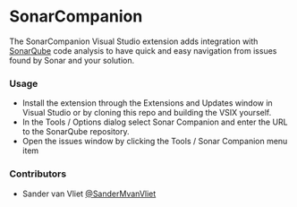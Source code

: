 SonarCompanion
==============

The SonarCompanion Visual Studio extension adds integration with [SonarQube](http://sonarqube.org) code analysis to have quick and easy navigation
from issues found by Sonar and your solution.

### Usage
- Install the extension through the Extensions and Updates window in Visual Studio or by cloning this repo and building the VSIX yourself.
- In the Tools / Options dialog select Sonar Companion and enter the URL to the SonarQube repository.
- Open the issues window by clicking the Tools / Sonar Companion menu item

### Contributors
- Sander van Vliet [@SanderMvanVliet](http://twitter.com/SanderMvanVliet)
